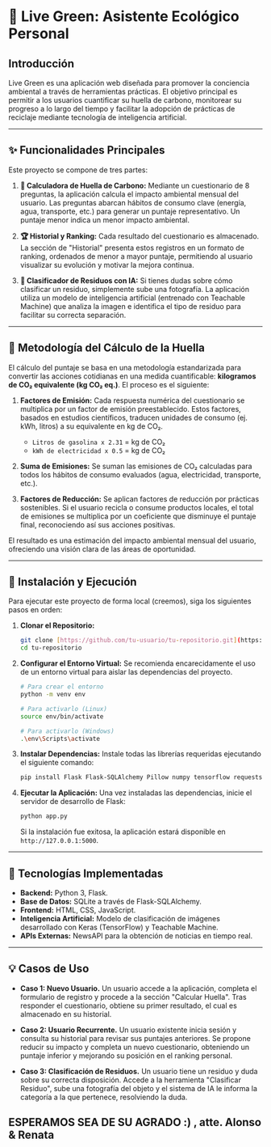 # 🌱 Live Green: Asistente Ecológico Personal

## Introducción

Live Green es una aplicación web diseñada para promover la conciencia ambiental a través de herramientas prácticas. El objetivo principal es permitir a los usuarios cuantificar su huella de carbono, monitorear su progreso a lo largo del tiempo y facilitar la adopción de prácticas de reciclaje mediante tecnología de inteligencia artificial.



---

## ✨ Funcionalidades Principales

Este proyecto se compone de tres partes:

1.  **👣 Calculadora de Huella de Carbono:** Mediante un cuestionario de 8 preguntas, la aplicación calcula el impacto ambiental mensual del usuario. Las preguntas abarcan hábitos de consumo clave (energía, agua, transporte, etc.) para generar un puntaje representativo. Un puntaje menor indica un menor impacto ambiental.

2.  **🏆 Historial y Ranking:** Cada resultado del cuestionario es almacenado. La sección de "Historial" presenta estos registros en un formato de ranking, ordenados de menor a mayor puntaje, permitiendo al usuario visualizar su evolución y motivar la mejora continua.

3.  **📸 Clasificador de Residuos con IA:** Si tienes dudas sobre cómo clasificar un residuo, simplemente sube una fotografía. La aplicación utiliza un modelo de inteligencia artificial (entrenado con Teachable Machine) que analiza la imagen e identifica el tipo de residuo para facilitar su correcta separación.

---

## 🔬 Metodología del Cálculo de la Huella

El cálculo del puntaje se basa en una metodología estandarizada para convertir las acciones cotidianas en una medida cuantificable: **kilogramos de CO₂ equivalente (kg CO₂ eq.)**. El proceso es el siguiente:

1.  **Factores de Emisión:** Cada respuesta numérica del cuestionario se multiplica por un factor de emisión preestablecido. Estos factores, basados en estudios científicos, traducen unidades de consumo (ej. kWh, litros) a su equivalente en kg de CO₂.
    * `Litros de gasolina x 2.31` = kg de CO₂
    * `kWh de electricidad x 0.5` = kg de CO₂

2.  **Suma de Emisiones:** Se suman las emisiones de CO₂ calculadas para todos los hábitos de consumo evaluados (agua, electricidad, transporte, etc.).

3.  **Factores de Reducción:** Se aplican factores de reducción por prácticas sostenibles. Si el usuario recicla o consume productos locales, el total de emisiones se multiplica por un coeficiente que disminuye el puntaje final, reconociendo así sus acciones positivas.

El resultado es una estimación del impacto ambiental mensual del usuario, ofreciendo una visión clara de las áreas de oportunidad.

---

## 🚀 Instalación y Ejecución

Para ejecutar este proyecto de forma local (creemos), siga los siguientes pasos en orden:

1.  **Clonar el Repositorio:**
    ```bash
    git clone [https://github.com/tu-usuario/tu-repositorio.git](https://github.com/tu-usuario/tu-repositorio.git)
    cd tu-repositorio
    ```

2.  **Configurar el Entorno Virtual:**
    Se recomienda encarecidamente el uso de un entorno virtual para aislar las dependencias del proyecto.

    ```bash
    # Para crear el entorno
    python -m venv env

    # Para activarlo (Linux)
    source env/bin/activate

    # Para activarlo (Windows)
    .\env\Scripts\activate
    ```

3.  **Instalar Dependencias:**
    Instale todas las librerías requeridas ejecutando el siguiente comando:

    ```bash
    pip install Flask Flask-SQLAlchemy Pillow numpy tensorflow requests
    ```

4.  **Ejecutar la Aplicación:**
    Una vez instaladas las dependencias, inicie el servidor de desarrollo de Flask:

    ```bash
    python app.py
    ```
    Si la instalación fue exitosa, la aplicación estará disponible en `http://127.0.0.1:5000`.

---

## 🔧 Tecnologías Implementadas

* **Backend:** Python 3, Flask.
* **Base de Datos:** SQLite a través de Flask-SQLAlchemy.
* **Frontend:** HTML, CSS, JavaScript.
* **Inteligencia Artificial:** Modelo de clasificación de imágenes desarrollado con Keras (TensorFlow) y Teachable Machine.
* **APIs Externas:** NewsAPI para la obtención de noticias en tiempo real.

---

## 💡 Casos de Uso

* **Caso 1: Nuevo Usuario.**
    Un usuario accede a la aplicación, completa el formulario de registro y procede a la sección "Calcular Huella". Tras responder el cuestionario, obtiene su primer resultado, el cual es almacenado en su historial.

* **Caso 2: Usuario Recurrente.**
    Un usuario existente inicia sesión y consulta su historial para revisar sus puntajes anteriores. Se propone reducir su impacto y completa un nuevo cuestionario, obteniendo un puntaje inferior y mejorando su posición en el ranking personal.

* **Caso 3: Clasificación de Residuos.**
    Un usuario tiene un residuo y duda sobre su correcta disposición. Accede a la herramienta "Clasificar Residuo", sube una fotografía del objeto y el sistema de IA le informa la categoría a la que pertenece, resolviendo la duda.


## ESPERAMOS SEA DE SU AGRADO :) , atte. Alonso & Renata

